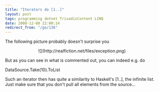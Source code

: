 ```yaml
---
title: "Iterators do [1..]"
layout: post
tags: programming dotnet TrivadisContent LINQ
date: 2008-12-08 22:00:14
redirect_from: "/go/136"
---
```


The following picture probably doesn't surprise you

<div style="text-align:center">![](http://realfiction.net/files/exception.png)</div>

But as you can see in what is commented out, you can indeed e.g. do

<csharp>DataSource.Take(10).ToList</csharp>

Such an iterator then has quite a similarity to Haskell's [1..], the infinite list. Just make sure that you don't pull all elements from the source...